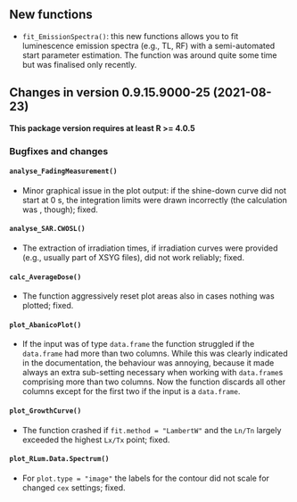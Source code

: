 




<!-- NEWS.md was auto-generated by NEWS.Rmd. Please DO NOT edit by hand!-->

## New functions

-   `fit_EmissionSpectra()`: this new functions allows you to fit
    luminescence emission spectra (e.g., TL, RF) with a semi-automated
    start parameter estimation. The function was around quite some time
    but was finalised only recently.

## Changes in version 0.9.15.9000-25 (2021-08-23)

**This package version requires at least R \>= 4.0.5**

### Bugfixes and changes

#### `analyse_FadingMeasurement()`

-   Minor graphical issue in the plot output: if the shine-down curve
    did not start at 0 s, the integration limits were drawn incorrectly
    (the calculation was , though); fixed.

#### `analyse_SAR.CWOSL()`

-   The extraction of irradiation times, if irradiation curves were
    provided (e.g., usually part of XSYG files), did not work reliably;
    fixed.

#### `calc_AverageDose()`

-   The function aggressively reset plot areas also in cases nothing was
    plotted; fixed.

#### `plot_AbanicoPlot()`

-   If the input was of type `data.frame` the function struggled if the
    `data.frame` had more than two columns. While this was clearly
    indicated in the documentation, the behaviour was annoying, because
    it made always an extra sub-setting necessary when working with
    `data.frame`s comprising more than two columns. Now the function
    discards all other columns except for the first two if the input is
    a `data.frame`.

#### `plot_GrowthCurve()`

-   The function crashed if `fit.method = "LambertW"` and the `Ln/Tn`
    largely exceeded the highest `Lx/Tx` point; fixed.

#### `plot_RLum.Data.Spectrum()`

-   For `plot.type = "image"` the labels for the contour did not scale
    for changed `cex` settings; fixed.
